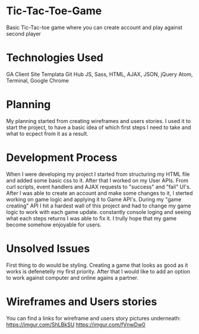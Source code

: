 # Tic-Tac-Toe-Game
Basic Tic-Tac-toe game where you can create account and play against second player

# Technologies Used
GA Client Site Templata
Git Hub
JS, Sass, HTML, AJAX, JSON, jQuery
Atom, Terminal, Google Chrome

# Planning
My planning started from creating wireframes and users stories. I used it to start
the project, to have a basic idea of which first steps I need to take and what
to ecpect from it as a result.

# Development Process
When I were developing my project I started from structuring my HTML file and
added some basic css to it. After that I worked on my User APIs. From curl scripts,
event handlers and AJAX requests to "success" and "fail" UI's. After I was able
to create an account and make some changes to it, I sterted working on game logic
and applying it to Game API's. During my "game creating" API I hit a hardest wall
of this project and had to change my game logic to work with each game update.
constantly console loging and seeing what each steps returns I was able to fix
it. I trully hope that my game become somehow enjoyable for users.

# Unsolved Issues
First thing to do would be styling. Creating a game that looks as good as it
works is defenetelly my first priority.
After that I would like to add an option to work against computer and online
agains a partner.

# Wireframes and Users stories
You can find a links for wireframe and users story pictures underneath:
https://imgur.com/ShLBkSU
https://imgur.com/fVnwDw0
